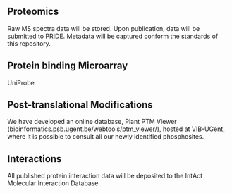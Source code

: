 ## Proteomics

Raw MS spectra data will be stored. Upon publication, data will be submitted to PRIDE. Metadata will be captured conform the standards of this repository.

## Protein binding Microarray

UniProbe

## Post-translational Modifications

We have developed an online database, Plant PTM Viewer (bioinformatics.psb.ugent.be/webtools/ptm_viewer/), hosted at VIB-UGent, where it is possible to consult all our newly identified phosphosites.

## Interactions

All published protein interaction data will be deposited to the IntAct Molecular Interaction Database.
